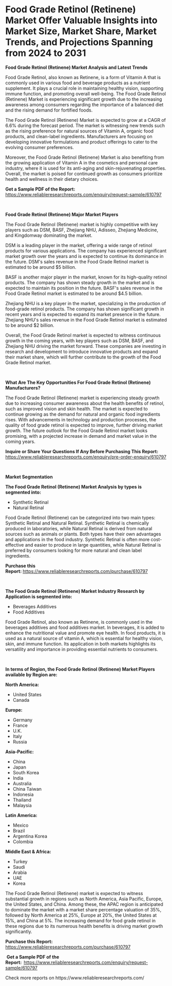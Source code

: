 <p><h1>Food Grade Retinol (Retinene) Market Offer Valuable Insights into Market Size, Market Share, Market Trends, and Projections Spanning from 2024 to 2031</h1></p><p><strong>Food Grade Retinol (Retinene) Market Analysis and Latest Trends</strong></p>
<p><p>Food Grade Retinol, also known as Retinene, is a form of Vitamin A that is commonly used in various food and beverage products as a nutrient supplement. It plays a crucial role in maintaining healthy vision, supporting immune function, and promoting overall well-being. The Food Grade Retinol (Retinene) Market is experiencing significant growth due to the increasing awareness among consumers regarding the importance of a balanced diet and the rising demand for fortified foods.</p><p>The Food Grade Retinol (Retinene) Market is expected to grow at a CAGR of 6.6% during the forecast period. The market is witnessing new trends such as the rising preference for natural sources of Vitamin A, organic food products, and clean-label ingredients. Manufacturers are focusing on developing innovative formulations and product offerings to cater to the evolving consumer preferences.</p><p>Moreover, the Food Grade Retinol (Retinene) Market is also benefiting from the growing application of Vitamin A in the cosmetics and personal care industry, where it is used for its anti-aging and skin-rejuvenating properties. Overall, the market is poised for continued growth as consumers prioritize health and wellness in their dietary choices.</p></p>
<p><strong>Get a Sample PDF of the Report:&nbsp;</strong> <a href="https://www.reliableresearchreports.com/enquiry/request-sample/610797">https://www.reliableresearchreports.com/enquiry/request-sample/610797</a></p>
<p>&nbsp;</p>
<p><strong>Food Grade Retinol (Retinene) Major Market Players</strong></p>
<p><p>The Food Grade Retinol (Retinene) market is highly competitive with key players such as DSM, BASF, Zhejiang NHU, Adisseo, Zhejiang Medicine, and Kingdomway dominating the market. </p><p>DSM is a leading player in the market, offering a wide range of retinol products for various applications. The company has experienced significant market growth over the years and is expected to continue its dominance in the future. DSM's sales revenue in the Food Grade Retinol market is estimated to be around $5 billion.</p><p>BASF is another major player in the market, known for its high-quality retinol products. The company has shown steady growth in the market and is expected to maintain its position in the future. BASF's sales revenue in the Food Grade Retinol market is estimated to be around $4.5 billion.</p><p>Zhejiang NHU is a key player in the market, specializing in the production of food-grade retinol products. The company has shown significant growth in recent years and is expected to expand its market presence in the future. Zhejiang NHU's sales revenue in the Food Grade Retinol market is estimated to be around $2 billion.</p><p>Overall, the Food Grade Retinol market is expected to witness continuous growth in the coming years, with key players such as DSM, BASF, and Zhejiang NHU driving the market forward. These companies are investing in research and development to introduce innovative products and expand their market share, which will further contribute to the growth of the Food Grade Retinol market.</p></p>
<p>&nbsp;</p>
<p><strong>What Are The Key Opportunities For Food Grade Retinol (Retinene) Manufacturers?</strong></p>
<p><p>The Food Grade Retinol (Retinene) market is experiencing steady growth due to increasing consumer awareness about the health benefits of retinol, such as improved vision and skin health. The market is expected to continue growing as the demand for natural and organic food ingredients rises. With advancements in technology and production processes, the quality of food grade retinol is expected to improve, further driving market growth. The future outlook for the Food Grade Retinol market looks promising, with a projected increase in demand and market value in the coming years.</p></p>
<p><strong>Inquire or Share Your Questions If Any Before Purchasing This Report:</strong> <a href="https://www.reliableresearchreports.com/enquiry/pre-order-enquiry/610797">https://www.reliableresearchreports.com/enquiry/pre-order-enquiry/610797</a></p>
<p>&nbsp;</p>
<p><strong>Market Segmentation</strong></p>
<p><strong>The Food Grade Retinol (Retinene) Market Analysis by types is segmented into:</strong></p>
<p><ul><li>Synthetic Retinal</li><li>Natural Retinal</li></ul></p>
<p><p>Food Grade Retinol (Retinene) can be categorized into two main types: Synthetic Retinal and Natural Retinal. Synthetic Retinal is chemically produced in laboratories, while Natural Retinal is derived from natural sources such as animals or plants. Both types have their own advantages and applications in the food industry. Synthetic Retinal is often more cost-effective and easier to produce in large quantities, while Natural Retinal is preferred by consumers looking for more natural and clean label ingredients.</p></p>
<p><strong>Purchase this Report:&nbsp;</strong><a href="https://www.reliableresearchreports.com/purchase/610797">https://www.reliableresearchreports.com/purchase/610797</a></p>
<p>&nbsp;</p>
<p><strong>The Food Grade Retinol (Retinene) Market Industry Research by Application is segmented into:</strong></p>
<p><ul><li>Beverages Additives</li><li>Food Additives</li></ul></p>
<p><p>Food Grade Retinol, also known as Retinene, is commonly used in the beverages additives and food additives market. In beverages, it is added to enhance the nutritional value and promote eye health. In food products, it is used as a natural source of vitamin A, which is essential for healthy vision, skin, and immune function. Its application in both markets highlights its versatility and importance in providing essential nutrients to consumers.</p></p>
<p>&nbsp;</p>
<p><strong>In terms of Region, the Food Grade Retinol (Retinene) Market Players available by Region are:</strong></p>
<p>
    <p> <strong> North America: </strong>
        <ul>
            <li>United States</li>
            <li>Canada</li>
        </ul>
        </p> 
    <p> <strong> Europe: </strong>
        <ul>
            <li>Germany</li>
            <li>France</li>
            <li>U.K.</li>
            <li>Italy</li>
            <li>Russia</li>
        </ul>
        </p> 
    <p> <strong> Asia-Pacific: </strong>
        <ul>
            <li>China</li>
            <li>Japan</li>
            <li>South Korea</li>
            <li>India</li>
            <li>Australia</li>
            <li>China Taiwan</li>
            <li>Indonesia</li>
            <li>Thailand</li>
            <li>Malaysia</li>
        </ul>
        </p> 
    <p> <strong> Latin America: </strong>
        <ul>
            <li>Mexico</li>
            <li>Brazil</li>
            <li>Argentina Korea</li>
            <li>Colombia</li>
        </ul>
        </p> 
    <p> <strong> Middle East & Africa: </strong>
        <ul>
            <li>Turkey</li>
            <li>Saudi</li>
            <li>Arabia</li>
            <li>UAE</li>
            <li>Korea</li>
        </ul>
    </p>
    </p>
<p><p>The Food Grade Retinol (Retinene) market is expected to witness substantial growth in regions such as North America, Asia Pacific, Europe, the United States, and China. Among these, the APAC region is anticipated to dominate the market with a market share percentage valuation of 35%, followed by North America at 25%, Europe at 20%, the United States at 15%, and China at 5%. The increasing demand for food grade retinol in these regions due to its numerous health benefits is driving market growth significantly.</p></p>
<p><strong>Purchase this Report: </strong><a href="https://www.reliableresearchreports.com/purchase/610797">https://www.reliableresearchreports.com/purchase/610797</a></p>
<p>&nbsp;<strong>Get a Sample PDF of the Report:&nbsp;&nbsp;</strong><a href="https://www.reliableresearchreports.com/enquiry/request-sample/610797">https://www.reliableresearchreports.com/enquiry/request-sample/610797</a></p>
<p><strong></strong></p>
<p>Check more reports on https://www.reliableresearchreports.com/</p>